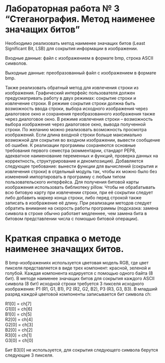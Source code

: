 # Лабораторная работа № 3 “Стеганография. Метод наименее значащих битов”

Необходимо реализовать метод наименее значащих битов (Least Significant Bit, LSB) для сокрытия информации в изображении.

Входные данные: файл с изображением в формате bmp, строка ASCII символов.

Выходные данные: преобразованный файл с изображением в формате bmp.

Также реализовать обратный метод для извлечения строки из изображения.
Графический интерфейс пользователя должен предусматривать работу в двух режимах: сокрытие строки и извлечение строки.
В режиме сокрытия строки должна быть возможность ввода строки, выбора исходного изображения через диалоговое
окно и сохранения преобразованного изображения также через диалоговое окно. В режиме извлечения строки – возможность
выбора изображения через диалоговое окно, вывода полученной строки.
По желанию можно реализовать возможность просмотра изображений.
Если длина входной строки больше максимально возможной для сокрытия во
входном изображении, вывести сообщение об ошибке.
К реализации программы сохраняются основные требования первого семестра
(комментарии, стандарт PEP8, адекватное наименование переменных и функций,
проверка данных на корректность, структурирование и декомпозиция). Добавляется
следующее требование: вынести функции для вычислений (сокрытия и извлечения
строки) в отдельный модуль так, чтобы их можно было без изменений импортировать в
программу с любым типом пользовательского интерфейса.
Для получения битовой карты изображения использовать библиотеку pillow.
Чтобы не обрабатывать всю битовую карту при извлечении строки, при её
сокрытии следует либо добавить маркер конца строки, либо перед строкой также
записать в изображение её длину.
При реализации методов следует обратить внимание на скорость работы
программы (подсказка: замена символа в строке обычно работает медленнее, чем
замена бита в битовом представлении числа с помощью битовой операции).

# Краткая справка о методе наименее значащих битов.

В bmp-изображениях используется цветовая модель RGB, где цвет пикселя
представляется в виде трех компонент: красной, зеленой и голубой. Каждая компонента
кодируется с помощью одного байта (8 бит).
В методе наименее значащих битов для сокрытия каждого ASCII символа (8
бит) исходной строки требуется 3 пикселя исходного изображения: P1 (R1, G1, B1), P2
(R2, G2, B2), P3 (R3, G3, B3). В младший разряд каждой цветовой компоненты
записывается бит символа ch:

R1\[0\] = ch\[7\] \
G1\[0\] = ch\[6\] \
B1\[0\] = ch\[5\] \
R2\[0\] = ch\[4\] \
G2\[0\] = ch\[3\] \
B2\[0\] = ch\[2\] \
R3\[0\] = ch\[1\] \
G3\[0\] = ch\[0\]

Бит B3\[0\] не используется, для сокрытия следующего символа берутся
следующие 3 пикселя.
